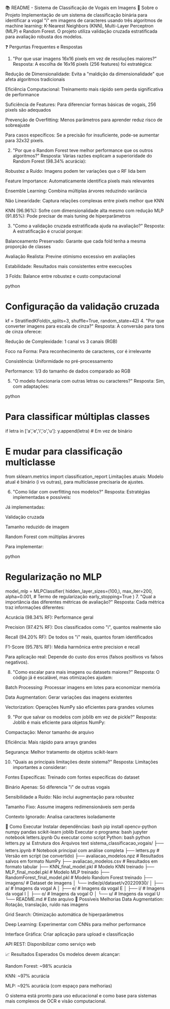 📚 README - Sistema de Classificação de Vogais em Imagens
🎯 Sobre o Projeto
Implementação de um sistema de classificação binária para identificar a vogal "i" em imagens de caracteres usando três algoritmos de machine learning: K-Nearest Neighbors (KNN), Multi-Layer Perceptron (MLP) e Random Forest. O projeto utiliza validação cruzada estratificada para avaliação robusta dos modelos.

❓ Perguntas Frequentes e Respostas
1. "Por que usar imagens 16x16 pixels em vez de resoluções maiores?"
Resposta: A escolha de 16x16 pixels (256 features) foi estratégica:

Redução de Dimensionalidade: Evita a "maldição da dimensionalidade" que afeta algoritmos tradicionais

Eficiência Computacional: Treinamento mais rápido sem perda significativa de performance

Suficiência de Features: Para diferenciar formas básicas de vogais, 256 pixels são adequados

Prevenção de Overfitting: Menos parâmetros para aprender reduz risco de sobreajuste

Para casos específicos: Se a precisão for insuficiente, pode-se aumentar para 32x32 pixels.

2. "Por que o Random Forest teve melhor performance que os outros algoritmos?"
Resposta: Várias razões explicam a superioridade do Random Forest (98.34% acurácia):

Robustez a Ruído: Imagens podem ter variações que o RF lida bem

Feature Importance: Automaticamente identifica pixels mais relevantes

Ensemble Learning: Combina múltiplas árvores reduzindo variância

Não Linearidade: Captura relações complexas entre pixels melhor que KNN

KNN (96.96%): Sofre com dimensionalidade alta mesmo com redução
MLP (91.85%): Pode precisar de mais tuning de hiperparâmetros

3. "Como a validação cruzada estratificada ajuda na avaliação?"
Resposta: A estratificação é crucial porque:

Balanceamento Preservado: Garante que cada fold tenha a mesma proporção de classes

Avaliação Realista: Previne otimismo excessivo em avaliações

Estabilidade: Resultados mais consistentes entre execuções

3 Folds: Balance entre robustez e custo computacional

python
# Configuração da validação cruzada
kf = StratifiedKFold(n_splits=3, shuffle=True, random_state=42)
4. "Por que converter imagens para escala de cinza?"
Resposta: A conversão para tons de cinza oferece:

Redução de Complexidade: 1 canal vs 3 canais (RGB)

Foco na Forma: Para reconhecimento de caracteres, cor é irrelevante

Consistência: Uniformidade no pré-processamento

Performance: 1/3 do tamanho de dados comparado ao RGB

5. "O modelo funcionaria com outras letras ou caracteres?"
Resposta: Sim, com adaptações:

python
# Para classificar múltiplas classes
if letra in ['a','e','i','o','u']:
    y.append(letra)  # Em vez de binário

# E mudar para classificação multiclasse
from sklearn.metrics import classification_report
Limitações atuais: Modelo atual é binário (i vs outras), para multiclasse precisaria de ajustes.

6. "Como lidar com overfitting nos modelos?"
Resposta: Estratégias implementadas e possíveis:

Já implementadas:

Validação cruzada

Tamanho reduzido de imagem

Random Forest com múltiplas árvores

Para implementar:

python
# Regularização no MLP
model_mlp = MLPClassifier(
    hidden_layer_sizes=(100,), 
    max_iter=200,
    alpha=0.001,  # Termo de regularização
    early_stopping=True
)
7. "Qual a importância das diferentes métricas de avaliação?"
Resposta: Cada métrica traz informações diferentes:

Acurácia (98.34% RF): Performance geral

Precision (97.42% RF): Dos classificados como "i", quantos realmente são

Recall (94.20% RF): De todos os "i" reais, quantos foram identificados

F1-Score (95.78% RF): Média harmônica entre precision e recall

Para aplicação real: Depende do custo dos erros (falsos positivos vs falsos negativos).

8. "Como escalar para mais imagens ou datasets maiores?"
Resposta: O código já é escalável, mas otimizações ajudam:

Batch Processing: Processar imagens em lotes para economizar memória

Data Augmentation: Gerar variações das imagens existentes

Vectorization: Operações NumPy são eficientes para grandes volumes

9. "Por que salvar os modelos com joblib em vez de pickle?"
Resposta: Joblib é mais eficiente para objetos NumPy:

Compactação: Menor tamanho de arquivo

Eficiência: Mais rápido para arrays grandes

Segurança: Melhor tratamento de objetos scikit-learn

10. "Quais as principais limitações deste sistema?"
Resposta: Limitações importantes a considerar:

Fontes Específicas: Treinado com fontes específicas do dataset

Binário Apenas: Só diferencia "i" de outras vogais

Sensibilidade a Ruído: Não inclui augmentação para robustez

Tamanho Fixo: Assume imagens redimensionáveis sem perda

Contexto Ignorado: Analisa caracteres isoladamente

🚀 Como Executar
Instalar dependências:
bash
pip install opencv-python numpy pandas scikit-learn joblib
Executar o programa:
bash
jupyter notebook letters.ipynb
Ou executar como script Python:
bash
python letters.py
📊 Estrutura dos Arquivos
text
sistema_classificacao_vogais/
├── letters.ipynb                 # Notebook principal com análise completa
├── letters.py                    # Versão em script (se convertido)
├── avaliacao_modelos.npz         # Resultados salvos em formato NumPy
├── avaliacao_modelos.csv         # Resultados em formato tabular
├── KNN_final_model.pkl           # Modelo KNN treinado
├── MLP_final_model.pkl           # Modelo MLP treinado
├── RandomForest_final_model.pkl  # Modelo Random Forest treinado
├── imagens/                      # Dataset de imagens
│   └── indie/pi/dataset/v20220930/
│       ├── a/                    # Imagens da vogal A
│       ├── e/                    # Imagens da vogal E
│       ├── i/                    # Imagens da vogal I
│       ├── o/                    # Imagens da vogal O
│       └── u/                    # Imagens da vogal U
└── README.md                     # Este arquivo
🔧 Possíveis Melhorias
Data Augmentation: Rotação, translação, ruído nas imagens

Grid Search: Otimização automática de hiperparâmetros

Deep Learning: Experimentar com CNNs para melhor performance

Interface Gráfica: Criar aplicação para upload e classificação

API REST: Disponibilizar como serviço web

📈 Resultados Esperados
Os modelos devem alcançar:

Random Forest: ~98% acurácia

KNN: ~97% acurácia

MLP: ~92% acurácia (com espaço para melhorias)

O sistema está pronto para uso educacional e como base para sistemas mais complexos de OCR e visão computacional.